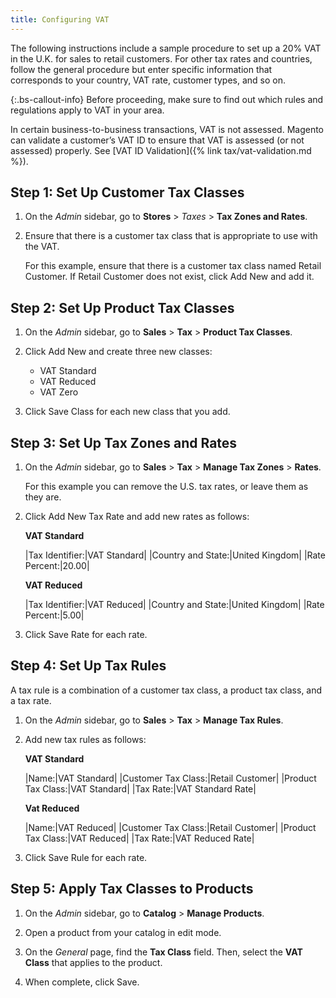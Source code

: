 ```yaml
---
title: Configuring VAT
---
```


The following instructions include a sample procedure to set up a 20% VAT in the U.K. for sales to retail customers. For other tax rates and countries, follow the general procedure but enter specific information that corresponds to your country, VAT rate, customer types, and so on.

{:.bs-callout-info}
Before proceeding, make sure to find out which rules and regulations apply to VAT in your area.

In certain business-to-business transactions, VAT is not assessed. Magento can validate a customer’s VAT ID to ensure that VAT is assessed (or not assessed) properly. See [VAT ID Validation]({% link tax/vat-validation.md %}).

## Step 1: Set Up Customer Tax Classes

1. On the _Admin_ sidebar, go to **Stores** > _Taxes_ > **Tax Zones and Rates**.

1. Ensure that there is a customer tax class that is appropriate to use with the VAT.

   For this example, ensure that there is a customer tax class named Retail Customer. If Retail Customer does not exist, click <span class="btn">Add New</span> and add it.

## Step 2: Set Up Product Tax Classes

1. On the _Admin_ sidebar, go to **Sales** > **Tax** > **Product Tax Classes**.

1. Click <span class="btn">Add New</span> and create three new classes:

    - VAT Standard
    - VAT Reduced
    - VAT Zero

1. Click <span class="btn">Save Class</span> for each new class that you add.

## Step 3: Set Up Tax Zones and Rates

1. On the _Admin_ sidebar, go to **Sales** > **Tax** > **Manage Tax Zones** > **Rates**.

    For this example you can remove the U.S. tax rates, or leave them as they are.

1. Click <span class="btn">Add New Tax Rate</span> and add new rates as follows:

    **VAT Standard**

    |Tax Identifier:|VAT Standard|
    |Country and State:|United Kingdom|
    |Rate Percent:|20.00|

    **VAT Reduced**

    |Tax Identifier:|VAT Reduced|
    |Country and State:|United Kingdom|
    |Rate Percent:|5.00|

1. Click <span class="btn">Save Rate</span> for each rate.

## Step 4: Set Up Tax Rules

A tax rule is a combination of a customer tax class, a product tax class, and a tax rate.

1. On the _Admin_ sidebar, go to **Sales** > **Tax** > **Manage Tax Rules**.

1. Add new tax rules as follows:

    **VAT Standard**

    |Name:|VAT Standard|
    |Customer Tax Class:|Retail Customer|
    |Product Tax Class:|VAT Standard|
    |Tax Rate:|VAT Standard Rate|

    **Vat Reduced**

    |Name:|VAT Reduced|
    |Customer Tax Class:|Retail Customer|
    |Product Tax Class:|VAT Reduced|
    |Tax Rate:|VAT Reduced Rate|

1. Click <span class="btn">Save Rule</span> for each rate.

## Step 5: Apply Tax Classes to Products

1. On the _Admin_ sidebar, go to **Catalog** > **Manage Products**.

1. Open a product from your catalog in edit mode.

1. On the _General_ page, find the **Tax Class** field. Then, select the **VAT Class** that applies to the product.

1. When complete, click <span class="btn">Save</span>.
